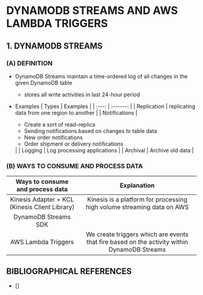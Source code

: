 # DYNAMODB STREAMS AND AWS LAMBDA TRIGGERS

## 1. DYNAMODB STREAMS

### (A) DEFINITION

- DynamoDB Streams maintain a time-ordered log of all changes in the given DynamoDB table
  - stores all write activities in last 24-hour period

- Examples
| Types | Examples |
| :---: | :------: |
| Replication | replicating data from one region to another |
| Notifications | <ul><li>Create a sort of read-replica</li> <li>Sending notifications based on changes to table data</li> <li>New order notifications</li> <li>Order shipment or delivery notifications</li></ul> |
| Logging | Log processing applications |
| Archival | Archive old data |

### (B) WAYS TO CONSUME AND PROCESS DATA

| Ways to consume and process data | Explanation |
| :------------------------------: | :---------: |
| Kinesis Adapter + KCL (Kinesis Client Library) | Kinesis is a platform for processing high volume streaming data on AWS |
| DynamoDB Streams SDK | |
| AWS Lambda Triggers | We create triggers which are events that fire based on the activity within DynamoDB Streams |

## BIBLIOGRAPHICAL REFERENCES

- [] 

